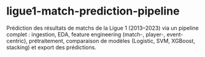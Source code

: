 # ligue1-match-prediction-pipeline
Prédiction des résultats de matchs de la Ligue 1 (2013–2023) via un pipeline complet : ingestion, EDA, feature engineering (match-, player-, event-centric), prétraitement, comparaison de modèles (Logistic, SVM, XGBoost, stacking) et export des prédictions.
